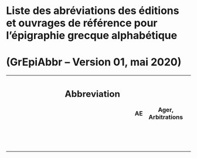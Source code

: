 # Liste des abréviations des éditions et ouvrages de référence pour l’épigraphie grecque alphabétique

# (GrEpiAbbr – Version 01, mai 2020)

<table width="100%">
  <tr>
    <td width="20%" valign="top" style="padding-left:10em;padding-right:2em;"><h2>Abbreviation</h2>
    <ul class="about">
      <th>AE</th>
      <th>Ager, Arbitrations</th>
    </ul></td>
    <td width="80%" valign="top" style="padding-left:2em;padding-right:10em;"><h2>Full bibliography</h2>
    <ul class="about">
      <th>L’Année épigraphique (Paris 1888 –)</th>
      <th>S.L. Ager, Interstate Arbitrations in the Greek World, 337-90 B.C. (Berkeley 1996)</th>
    </ul></td>
  </tr>
</table>

